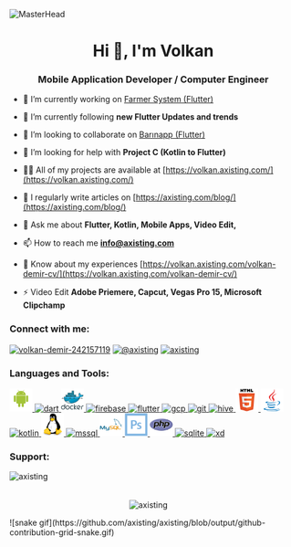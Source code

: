 ![MasterHead](https://cdn.discordapp.com/attachments/828387941327044608/1141471157808287884/flutter_kotlin_multiplatform_axisting.png)

<h1 align="center">Hi 👋, I'm Volkan</h1>
<h3 align="center">Mobile Application Developer / Computer Engineer</h3>

- 🔭 I’m currently working on [Farmer System (Flutter)](https://volkan.axisting.com/farmer-system/)

- 🌱 I’m currently following **new Flutter Updates and trends**

- 👯 I’m looking to collaborate on [Barınapp (Flutter)](https://volkan.axisting.com/my-work/)

- 🤝 I’m looking for help with **Project C (Kotlin to Flutter)**

- 👨‍💻 All of my projects are available at [https://volkan.axisting.com/](https://volkan.axisting.com/)

- 📝 I regularly write articles on [https://axisting.com/blog/](https://axisting.com/blog/)

- 💬 Ask me about **Flutter, Kotlin, Mobile Apps, Video Edit,**

- 📫 How to reach me **info@axisting.com**

- 📄 Know about my experiences [https://volkan.axisting.com/volkan-demir-cv/](https://volkan.axisting.com/volkan-demir-cv/)

- ⚡ Video Edit **Adobe Priemere, Capcut, Vegas Pro 15, Microsoft Clipchamp**

<h3 align="left">Connect with me:</h3>
<p align="left">
<a href="https://linkedin.com/in/volkan-demir-242157119" target="blank"><img align="center" src="https://raw.githubusercontent.com/rahuldkjain/github-profile-readme-generator/master/src/images/icons/Social/linked-in-alt.svg" alt="volkan-demir-242157119" height="30" width="40" /></a>
<a href="https://medium.com/@axisting" target="blank"><img align="center" src="https://raw.githubusercontent.com/rahuldkjain/github-profile-readme-generator/master/src/images/icons/Social/medium.svg" alt="@axisting" height="30" width="40" /></a>
<a href="https://discord.gg/axisting" target="blank"><img align="center" src="https://raw.githubusercontent.com/rahuldkjain/github-profile-readme-generator/master/src/images/icons/Social/discord.svg" alt="axisting" height="30" width="40" /></a>
</p>

<h3 align="left">Languages and Tools:</h3>
<p align="left"> <a href="https://developer.android.com" target="_blank" rel="noreferrer"> <img src="https://raw.githubusercontent.com/devicons/devicon/master/icons/android/android-original-wordmark.svg" alt="android" width="40" height="40"/> </a> <a href="https://dart.dev" target="_blank" rel="noreferrer"> <img src="https://www.vectorlogo.zone/logos/dartlang/dartlang-icon.svg" alt="dart" width="40" height="40"/> </a> <a href="https://www.docker.com/" target="_blank" rel="noreferrer"> <img src="https://raw.githubusercontent.com/devicons/devicon/master/icons/docker/docker-original-wordmark.svg" alt="docker" width="40" height="40"/> </a> <a href="https://firebase.google.com/" target="_blank" rel="noreferrer"> <img src="https://www.vectorlogo.zone/logos/firebase/firebase-icon.svg" alt="firebase" width="40" height="40"/> </a> <a href="https://flutter.dev" target="_blank" rel="noreferrer"> <img src="https://www.vectorlogo.zone/logos/flutterio/flutterio-icon.svg" alt="flutter" width="40" height="40"/> </a> <a href="https://cloud.google.com" target="_blank" rel="noreferrer"> <img src="https://www.vectorlogo.zone/logos/google_cloud/google_cloud-icon.svg" alt="gcp" width="40" height="40"/> </a> <a href="https://git-scm.com/" target="_blank" rel="noreferrer"> <img src="https://www.vectorlogo.zone/logos/git-scm/git-scm-icon.svg" alt="git" width="40" height="40"/> </a> <a href="https://hive.apache.org/" target="_blank" rel="noreferrer"> <img src="https://www.vectorlogo.zone/logos/apache_hive/apache_hive-icon.svg" alt="hive" width="40" height="40"/> </a> <a href="https://www.w3.org/html/" target="_blank" rel="noreferrer"> <img src="https://raw.githubusercontent.com/devicons/devicon/master/icons/html5/html5-original-wordmark.svg" alt="html5" width="40" height="40"/> </a> <a href="https://www.java.com" target="_blank" rel="noreferrer"> <img src="https://raw.githubusercontent.com/devicons/devicon/master/icons/java/java-original.svg" alt="java" width="40" height="40"/> </a> <a href="https://kotlinlang.org" target="_blank" rel="noreferrer"> <img src="https://www.vectorlogo.zone/logos/kotlinlang/kotlinlang-icon.svg" alt="kotlin" width="40" height="40"/> </a> <a href="https://www.linux.org/" target="_blank" rel="noreferrer"> <img src="https://raw.githubusercontent.com/devicons/devicon/master/icons/linux/linux-original.svg" alt="linux" width="40" height="40"/> </a> <a href="https://www.microsoft.com/en-us/sql-server" target="_blank" rel="noreferrer"> <img src="https://www.svgrepo.com/show/303229/microsoft-sql-server-logo.svg" alt="mssql" width="40" height="40"/> </a> <a href="https://www.mysql.com/" target="_blank" rel="noreferrer"> <img src="https://raw.githubusercontent.com/devicons/devicon/master/icons/mysql/mysql-original-wordmark.svg" alt="mysql" width="40" height="40"/> </a> <a href="https://www.photoshop.com/en" target="_blank" rel="noreferrer"> <img src="https://raw.githubusercontent.com/devicons/devicon/master/icons/photoshop/photoshop-line.svg" alt="photoshop" width="40" height="40"/> </a> <a href="https://www.php.net" target="_blank" rel="noreferrer"> <img src="https://raw.githubusercontent.com/devicons/devicon/master/icons/php/php-original.svg" alt="php" width="40" height="40"/> </a> <a href="https://www.sqlite.org/" target="_blank" rel="noreferrer"> <img src="https://www.vectorlogo.zone/logos/sqlite/sqlite-icon.svg" alt="sqlite" width="40" height="40"/> </a> <a href="https://www.adobe.com/products/xd.html" target="_blank" rel="noreferrer"> <img src="https://cdn.worldvectorlogo.com/logos/adobe-xd.svg" alt="xd" width="40" height="40"/> </a> </p>

<h3 align="left">Support:</h3>
<p><a href="https://www.buymeacoffee.com/axisting"> <img align="left" src="https://cdn.buymeacoffee.com/buttons/v2/default-yellow.png" height="50" width="210" alt="axisting" /></a></p><br><br>


<p><img align="center" src="https://github-readme-stats.vercel.app/api/top-langs?username=axisting&show_icons=true&locale=en&layout=compact" alt="axisting" /></p>
![snake gif](https://github.com/axisting/axisting/blob/output/github-contribution-grid-snake.gif)
